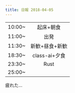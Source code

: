 ```yaml
---
title: 日報 2018-04-05
---
```


|||
|:-|:-:|
|10:00~|起床+朝食|
|11:00~|出発|
|11:30~|新歓+昼食+新歓|
|18:30~|class-ai+夕食|
|23:30~|Rust|
|25:00~||

疲れた...

